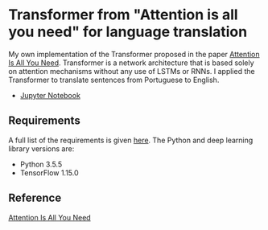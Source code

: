 # Transformer from "Attention is all you need" for language translation

My own implementation of the Transformer proposed in the paper [Attention Is All You Need](https://arxiv.org/abs/1706.03762). Transformer is a network architecture that is based solely on attention mechanisms without any use of LSTMs or RNNs. I applied the Transformer to translate sentences from Portuguese to English. 
* [Jupyter Notebook](https://nbviewer.jupyter.org/github/vgkortsas/Transformer/blob/master/Transformer_language_translation.ipynb)


## Requirements
A full list of the requirements is given [here](https://github.com/vgkortsas/Transformer_language_translation/blob/master/requirements.txt). The Python and deep learning library versions are:
- Python 3.5.5
- TensorFlow 1.15.0


## Reference
[Attention Is All You Need](https://arxiv.org/abs/1706.03762)





